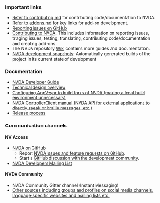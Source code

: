 ### Important links
* [Refer to contributing.md](./contributing.md) for contributing code/documentation to NVDA.
* [Refer to addons.md](./addons.md) for key links for add-on development.
* [Reporting issues on GitHub](../issues/readme.md)
* [Contributing to NVDA](../../.github/CONTRIBUTING.md).
This includes information on reporting issues, triaging issues, testing, translating, contributing code/documentation and creating add-ons.
* The NVDA repository [Wiki](https://github.com/nvaccess/nvda/wiki) contains more guides and documentation.
* [NVDA development snapshots](https://www.nvaccess.org/files/nvda/snapshots/): Automatically generated builds of the project in its current state of development

### Documentation
* [NVDA Developer Guide](https://www.nvaccess.org/files/nvda/documentation/developerGuide.html)
* [Technical design overview](../design/technicalDesignOverview.md)
* [Configuring AppVeyor to build forks of NVDA (making a local build environment unnecessary)](./buildingNVDAOnAppveyor.md)
* [NVDA ControllerClient manual (NVDA API for external applications to directly speak or braille messages, etc.)](https://github.com/nvaccess/nvda/tree/master/extras/controllerClient)
* [Release process](../community/releaseProcess.md)

### Communication channels
#### NV Access
* [NVDA on GitHub](https://github.com/nvaccess/nvda)
	* Report [NVDA issues and feature requests on GitHub](https://github.com/nvaccess/nvda/issues).
	* Start a [GitHub discussion with the development community](https://github.com/nvaccess/nvda/discussions).
* [NVDA Developers Mailing List](https://groups.io/g/nvda-devel)

#### NVDA Community
* [NVDA Community Gitter channel](https://gitter.im/nvaccess/NVDA) (Instant Messaging)
* [Other sources including groups and profiles on social media channels, language-specific websites and mailing lists etc.](https://github.com/nvaccess/nvda/wiki/Connect)

